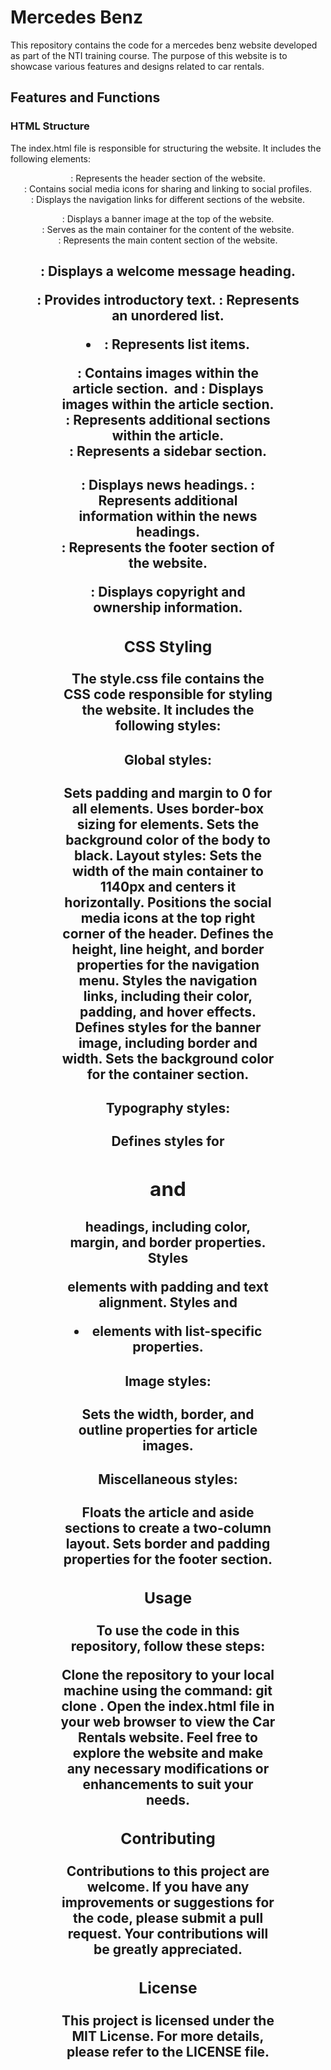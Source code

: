 # Mercedes Benz

This repository contains the code for a mercedes benz website developed as part of the NTI training course. The purpose of this website is to showcase various features and designs related to car rentals.

## Features and Functions

### HTML Structure

The index.html file is responsible for structuring the website. It includes the following elements:

<header>: Represents the header section of the website.
<nav id="social">: Contains social media icons for sharing and linking to social profiles.
<nav id="nav">: Displays the navigation links for different sections of the website.
<figure id="img-banner">: Displays a banner image at the top of the website.
<section id="container">: Serves as the main container for the content of the website.
<article>: Represents the main content section of the website.
<h2>: Displays a welcome message heading.
<p>: Provides introductory text.
<ui>: Represents an unordered list.
<li>: Represents list items.
<figure>: Contains images within the article section.
<img class="article_img_1"> and <img class="article_img_2">: Displays images within the article section.
<section>: Represents additional sections within the article.
<aside>: Represents a sidebar section.
<h4>: Displays news headings.
<span>: Represents additional information within the news headings.
<footer>: Represents the footer section of the website.
<p class="p_footer">: Displays copyright and ownership information.

### CSS Styling

The style.css file contains the CSS code responsible for styling the website. It includes the following styles:

#### Global styles:

Sets padding and margin to 0 for all elements.
Uses border-box sizing for elements.
Sets the background color of the body to black.
Layout styles:
Sets the width of the main container to 1140px and centers it horizontally.
Positions the social media icons at the top right corner of the header.
Defines the height, line height, and border properties for the navigation menu.
Styles the navigation links, including their color, padding, and hover effects.
Defines styles for the banner image, including border and width.
Sets the background color for the container section.

#### Typography styles:

Defines styles for <h2> and <h4> headings, including color, margin, and border properties.
Styles <p> elements with padding and text alignment.
Styles <ui> and <li> elements with list-specific properties.

#### Image styles:

Sets the width, border, and outline properties for article images.

#### Miscellaneous styles:

Floats the article and aside sections to create a two-column layout.
Sets border and padding properties for the footer section.

### Usage

To use the code in this repository, follow these steps:

Clone the repository to your local machine using the command: git clone <repository-url>.
Open the index.html file in your web browser to view the Car Rentals website.
Feel free to explore the website and make any necessary modifications or enhancements to suit your needs.

### Contributing

Contributions to this project are welcome. If you have any improvements or suggestions for the code, please submit a pull request. Your contributions will be greatly appreciated.

### License

This project is licensed under the MIT License. For more details, please refer to the LICENSE file.
